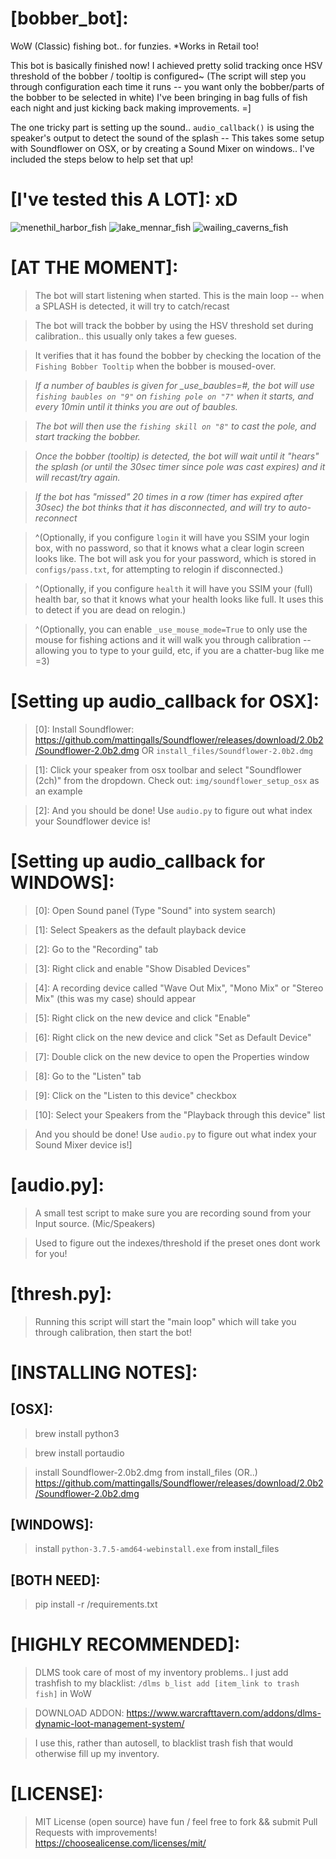 # [bobber_bot]:
WoW (Classic) fishing bot.. for funzies. *Works in Retail too!

This bot is basically finished now! I achieved pretty solid tracking once HSV threshold of the bobber / tooltip is configured~
(The script will step you through configuration each time it runs -- you want only the bobber/parts of the bobber to be selected in white)
I've been bringing in bag fulls of fish each night and just kicking back making improvements. =]

The one tricky part is setting up the sound.. `audio_callback()` is using the speaker's output to detect the sound of the splash -- This takes some setup with Soundflower on OSX, or by creating a Sound Mixer on windows.. I've included the steps below to help set that up!

# [I've tested this A LOT]: xD
![menethil_harbor_fish](https://github.com/disarmyouwitha/bobber_bot/blob/master/logs/menethil_harbor_fish.png)
![lake_mennar_fish](https://github.com/disarmyouwitha/bobber_bot/blob/master/logs/lake_mennar_fish.png)
![wailing_caverns_fish](https://github.com/disarmyouwitha/bobber_bot/blob/master/logs/wailing_caverns_fish.png)

# [AT THE MOMENT]:
> The bot will start listening when started. This is the main loop -- when a SPLASH is detected, it will try to catch/recast 

> The bot will track the bobber by using the HSV threshold set during calibration.. this usually only takes a few gueses.

> It verifies that it has found the bobber by checking the location of the `Fishing Bobber Tooltip` when the bobber is moused-over.

> *If a number of baubles is given for _use_baubles=#, the bot will use `fishing baubles on "9"` on `fishing pole on "7"` when it starts, and every 10min until it thinks you are out of baubles.*

> *The bot will then use the `fishing skill on "8"` to cast the pole, and start tracking the bobber.*

> *Once the bobber (tooltip) is detected, the bot will wait until it "hears" the splash (or until the 30sec timer since pole was cast expires) and it will recast/try again.*

> *If the bot has "missed" 20 times in a row (timer has expired after 30sec) the bot thinks that it has disconnected, and will try to auto-reconnect*

> ^(Optionally, if you configure `login` it will have you SSIM your login box, with no password, so that it knows what a clear login screen looks like. The bot will ask you for your password, which is stored in `configs/pass.txt`, for attempting to relogin if disconnected.)

> ^(Optionally, if you configure `health` it will have you SSIM your (full) health bar, so that it knows what your health looks like full. It uses this to detect if you are dead on relogin.)

> ^(Optionally, you can enable `_use_mouse_mode=True` to only use the mouse for fishing actions and it will walk you through calibration -- allowing you to type to your guild, etc, if you are a chatter-bug like me =3)


# [Setting up audio_callback for OSX]:
> [0]: Install Soundflower:
>      https://github.com/mattingalls/Soundflower/releases/download/2.0b2/Soundflower-2.0b2.dmg
>      OR `install_files/Soundflower-2.0b2.dmg`

> [1]: Click your speaker from osx toolbar and select "Soundflower (2ch)" from the dropdown.
>       Check out: `img/soundflower_setup_osx` as an example

> [2]: And you should be done! Use `audio.py` to figure out what index your Soundflower device is!


# [Setting up audio_callback for WINDOWS]:
> [0]: Open Sound panel (Type "Sound" into system search)

> [1]: Select Speakers as the default playback device

> [2]: Go to the "Recording" tab

> [3]: Right click and enable "Show Disabled Devices"

> [4]: A recording device called "Wave Out Mix", "Mono Mix" or "Stereo Mix" (this was my case) should appear

> [5]: Right click on the new device and click "Enable"

> [6]: Right click on the new device and click "Set as Default Device"

> [7]: Double click on the new device to open the Properties window

> [8]: Go to the "Listen" tab

> [9]: Click on the "Listen to this device" checkbox

> [10]: Select your Speakers from the "Playback through this device" list

> And you should be done! Use `audio.py` to figure out what index your Sound Mixer device is!]


# [audio.py]:
> A small test script to make sure you are recording sound from your Input source. (Mic/Speakers)

> Used to figure out the indexes/threshold if the preset ones dont work for you!

# [thresh.py]:
> Running this script will start the "main loop" which will take you through calibration, then start the bot!

>

>

# [INSTALLING NOTES]:

## [OSX]:
> brew install python3

> brew install portaudio

> install Soundflower-2.0b2.dmg from install_files (OR..)
> https://github.com/mattingalls/Soundflower/releases/download/2.0b2/Soundflower-2.0b2.dmg

## [WINDOWS]:
> install `python-3.7.5-amd64-webinstall.exe` from install_files

## [BOTH NEED]:
> pip install -r /requirements.txt


# [HIGHLY RECOMMENDED]:
> DLMS took care of most of my inventory problems.. I just add trashfish to my blacklist:
> `/dlms b_list add [item_link to trash fish]` in WoW

> DOWNLOAD ADDON: 
> https://www.warcrafttavern.com/addons/dlms-dynamic-loot-management-system/

> I use this, rather than autosell, to blacklist trash fish that would otherwise fill up my inventory.

# [LICENSE]:
> MIT License (open source) have fun / feel free to fork && submit Pull Requests with improvements! 
> https://choosealicense.com/licenses/mit/
